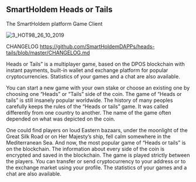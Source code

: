 ## SmartHoldem Heads or Tails

The SmartHoldem platform Game Client

![3_HOT98_26_10_2019](https://user-images.githubusercontent.com/9394904/86920366-5eba1380-c132-11ea-8e86-47795d42593a.png)

CHANGELOG https://github.com/SmartHoldemDAPPs/heads-tails/blob/master/CHANGELOG.md

Heads or Tails” is a multiplayer game, based on the DPOS blockchain with instant payments, built-in wallet and exchange platform for popular cryptocurrencies. Statistics of your games and a chat are also available.

You can start a new game with your own stake or choose an existing one by choosing one “Heads” or “Tails” side of the coin.
The game of “Heads or tails” is still insanely popular worldwide.
The history of many peoples carefully keeps the rules of the “Heads or tails” game. It was called differently from one country to another. The name of the game often depended on what was depicted on the coin.

One could find players on loud Eastern bazaars, under the moonlight of the Great Silk Road or on Her Majesty’s ship, fell calm somewhere in the Mediterranean Sea.
And now, the most popular game of “Heads or tails” is on the blockchain.
The information about every side of the coin is encrypted and saved in the blockchain. The game is played strictly between the players.
You can transfer or send cryptocurrency to your address or to the exchange market using your profile. The statistics of your games and a chat are also available.
